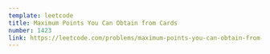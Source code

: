 ```yaml
---
template: leetcode
title: Maximum Points You Can Obtain from Cards
number: 1423
link: https://leetcode.com/problems/maximum-points-you-can-obtain-from-cards
---
```

